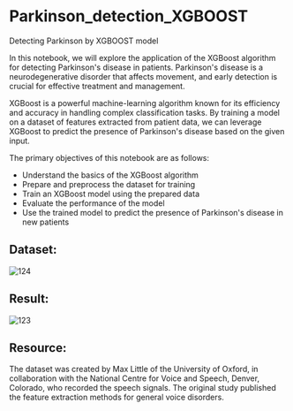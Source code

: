 # Parkinson_detection_XGBOOST
Detecting Parkinson by XGBOOST model

In this notebook, we will explore the application of the XGBoost algorithm for detecting Parkinson's disease in patients. Parkinson's disease is a neurodegenerative disorder that affects movement, and early detection is crucial for effective treatment and management.

XGBoost is a powerful machine-learning algorithm known for its efficiency and accuracy in handling complex classification tasks. By training a model on a dataset of features extracted from patient data, we can leverage XGBoost to predict the presence of Parkinson's disease based on the given input.

The primary objectives of this notebook are as follows:
- Understand the basics of the XGBoost algorithm
- Prepare and preprocess the dataset for training
- Train an XGBoost model using the prepared data
- Evaluate the performance of the model
- Use the trained model to predict the presence of Parkinson's disease in new patients

## Dataset:
![124](https://github.com/AlirezaHsz/Parkinson_detection_XGBOOST/assets/137410544/90c4e1a7-e4da-4305-9f55-7d4a30272b4c)



## Result:
![123](https://github.com/AlirezaHsz/Parkinson_detection_XGBOOST/assets/137410544/d0e4f88f-4e8c-45c0-8817-a08dc342dd23)


## Resource:
The dataset was created by Max Little of the University of Oxford, in collaboration with the National Centre for Voice and Speech, Denver, Colorado, who recorded the speech signals. The original study published the feature extraction methods for general voice disorders.
